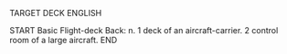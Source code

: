 TARGET DECK
ENGLISH

START
Basic
Flight-deck
Back: n. 1 deck of an aircraft-carrier. 2 control room of a large aircraft.
END
